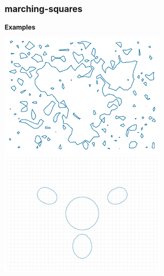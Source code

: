 # marching-squares

## Examples
<img src="screenshots/marching-squares-example-01.png">
<img src="screenshots/marching-squares-example-02.png">
